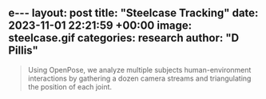e---
layout: post
title: "Steelcase Tracking"
date: 2023-11-01 22:21:59 +00:00
image: steelcase.gif
categories: research
author: "D Pillis"
---
<blockquote> <p>Using OpenPose, we analyze multiple subjects human-environment interactions by gathering a dozen camera streams and triangulating the position of each joint.
 </p> </blockquote>

